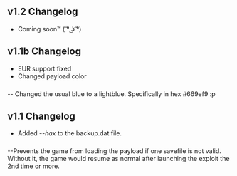 ## v1.2 Changelog
* Coming soon™ ( ͡° ͜ʖ ͡°)
###
###
## v1.1b Changelog
* EUR support fixed
* Changed payload color
###
-- Changed the usual blue to a lightblue. Specifically in hex #669ef9 :p
###
###
## v1.1 Changelog
* Added *--hax* to the backup.dat file.
###
--Prevents the game from loading the payload if one savefile is not valid. Without it, the game would resume as normal after launching the exploit the 2nd time or more.
